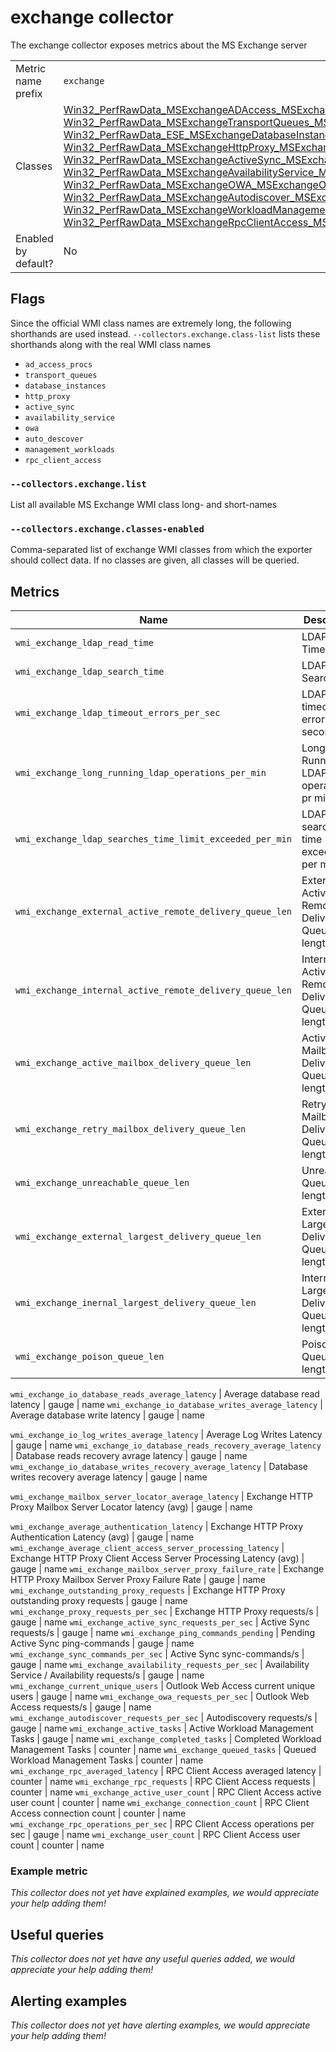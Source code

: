 # exchange collector

The exchange collector exposes metrics about the MS Exchange server

|||
-|-
Metric name prefix  | `exchange`
Classes 			| [Win32_PerfRawData_MSExchangeADAccess_MSExchangeADAccessProcesses](https://docs.microsoft.com/en-us/exchange/)<br/> [Win32_PerfRawData_MSExchangeTransportQueues_MSExchangeTransportueues](https://docs.microsoft.com/en-us/exchange/)<br/> [Win32_PerfRawData_ESE_MSExchangeDatabaseInstances](https://docs.microsoft.com/en-us/exchange/)<br/> [Win32_PerfRawData_MSExchangeHttpProxy_MSExchangeHttpProxy](https://docs.microsoft.com/en-us/exchange/)<br/> [Win32_PerfRawData_MSExchangeActiveSync_MSExchangeActiveSync](https://docs.microsoft.com/en-us/exchange/)<br/> [Win32_PerfRawData_MSExchangeAvailabilityService_MSExchangeAvailabilityService](https://docs.microsoft.com/en-us/exchange/)<br/> [Win32_PerfRawData_MSExchangeOWA_MSExchangeOWA](https://docs.microsoft.com/en-us/exchange/)<br/> [Win32_PerfRawData_MSExchangeAutodiscover_MSExchangeAutodiscover](https://docs.microsoft.com/en-us/exchange/)<br/> [Win32_PerfRawData_MSExchangeWorkloadManagementWorkloads_MSExchangeWorkloadManagementWorkloads](https://docs.microsoft.com/en-us/exchange/)<br/> [Win32_PerfRawData_MSExchangeRpcClientAccess_MSExchangeRpcClientAccess](https://docs.microsoft.com/en-us/exchange/)<br/>
Enabled by default? | No

## Flags
Since the official WMI class names are extremely long, the following shorthands are used instead.
`--collectors.exchange.class-list` lists these shorthands along with the real WMI class names

* `ad_access_procs`
* `transport_queues`
* `database_instances`
* `http_proxy`
* `active_sync`
* `availability_service`
* `owa`
* `auto_descover`
* `management_workloads`
* `rpc_client_access`

### `--collectors.exchange.list`
List all available MS Exchange WMI class long- and short-names

### `--collectors.exchange.classes-enabled`
Comma-separated list of exchange WMI classes from which the exporter should collect data. 
If no classes are given, all classes will be queried.

## Metrics

Name | Description | Type | Labels
-----|-------------|------|-------
`wmi_exchange_ldap_read_time` | LDAP Read Time | gauge | name
`wmi_exchange_ldap_search_time` | LDAP Search Time | gauge | name
`wmi_exchange_ldap_timeout_errors_per_sec` | LDAP timeout errors per second | gauge | name
`wmi_exchange_long_running_ldap_operations_per_min` | Long Running LDAP operations pr minute | gauge | name
`wmi_exchange_ldap_searches_time_limit_exceeded_per_min` | LDAP searches time limit exceeded per minute | gauge | name
`wmi_exchange_external_active_remote_delivery_queue_len` | External Active Remote Delivery Queue length | gauge | name
`wmi_exchange_internal_active_remote_delivery_queue_len` | Internal Active Remote Delivery Queue length | gauge | name
`wmi_exchange_active_mailbox_delivery_queue_len` | Active Mailbox Delivery Queue length | gauge| name
`wmi_exchange_retry_mailbox_delivery_queue_len` | Retry Mailbox Delivery Queue length | gauge | name
`wmi_exchange_unreachable_queue_len` | Unreachable Queue length | gauge | name
`wmi_exchange_external_largest_delivery_queue_len` | External Largest Delivery Queue length | gauge | name
`wmi_exchange_inernal_largest_delivery_queue_len` | Internal Largest Delivery Queue length | gauge | name
`wmi_exchange_poison_queue_len` | Poison Queue length | gauge | name

`wmi_exchange_io_database_reads_average_latency` | Average database read latency | gauge | name
`wmi_exchange_io_database_writes_average_latency` | Average database write latency | gauge | name

`wmi_exchange_io_log_writes_average_latency` | Average Log Writes Latency | gauge | name
`wmi_exchange_io_database_reads_recovery_average_latency` | Database reads recovery avrage latency | gauge | name
`wmi_exchange_io_database_writes_recovery_average_latency` | Database writes recovery average latency | gauge | name

`wmi_exchange_mailbox_server_locator_average_latency` | Exchange HTTP Proxy Mailbox Server Locator latency (avg) | gauge | name

`wmi_exchange_average_authentication_latency` | Exchange HTTP Proxy Authentication Latency (avg) | gauge | name
`wmi_exchange_average_client_access_server_processing_latency` | Exchange HTTP Proxy Client Access Server Processing Latency (avg) | gauge | name
`wmi_exchange_mailbox_server_proxy_failure_rate` | Exchange HTTP Proxy Mailbox Server Proxy Failure Rate | gauge | name
`wmi_exchange_outstanding_proxy_requests` | Exchange HTTP Proxy outstanding proxy requests | gauge | name
`wmi_exchange_proxy_requests_per_sec` | Exchange HTTP Proxy requests/s | gauge | name
`wmi_exchange_active_sync_requests_per_sec` | Active Sync requests/s  | gauge | name
`wmi_exchange_ping_commands_pending` | Pending Active Sync ping-commands | gauge | name
`wmi_exchange_sync_commands_per_sec` | Active Sync sync-commands/s | gauge | name
`wmi_exchange_availability_requests_per_sec` | Availability Service / Availability requests/s | gauge | name
`wmi_exchange_current_unique_users` | Outlook Web Access current unique users | gauge | name
`wmi_exchange_owa_requests_per_sec` | Outlook Web Access requests/s | gauge | name
`wmi_exchange_autodiscover_requests_per_sec` | Autodiscovery requests/s | gauge | name
`wmi_exchange_active_tasks` | Active Workload Management Tasks | gauge | name
`wmi_exchange_completed_tasks` | Completed Workload Management Tasks | counter | name
`wmi_exchange_queued_tasks` | Queued Workload Management Tasks | counter | name
`wmi_exchange_rpc_averaged_latency` | RPC Client Access averaged latency | counter | name
`wmi_exchange_rpc_requests` | RPC Client Access requests | counter | name
`wmi_exchange_active_user_count` | RPC Client Access active user count | counter | name
`wmi_exchange_connection_count` | RPC Client Access connection count | counter | name
`wmi_exchange_rpc_operations_per_sec` | RPC Client Access operations per sec | gauge | name
`wmi_exchange_user_count` | RPC Client Access user count | counter | name

### Example metric
_This collector does not yet have explained examples, we would appreciate your help adding them!_

## Useful queries
_This collector does not yet have any useful queries added, we would appreciate your help adding them!_

## Alerting examples
_This collector does not yet have alerting examples, we would appreciate your help adding them!_

